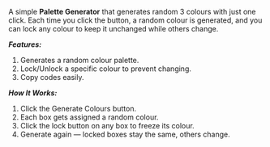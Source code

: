 A simple **Palette Generator** that generates random 3 colours with just one click.
Each time you click the button, a random colour is generated, and you can lock any colour to keep it unchanged while others change.

***Features:***
1. Generates a random colour palette.
2. Lock/Unlock a specific colour to prevent changing.
3. Copy codes easily.

***How It Works:***
1. Click the Generate Colours button.
2. Each box gets assigned a random colour.
3. Click the lock button on any box to freeze its colour.
4. Generate again — locked boxes stay the same, others change.
